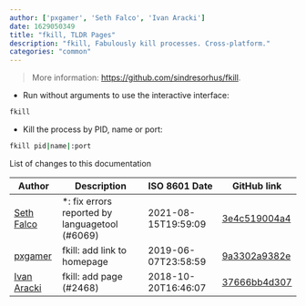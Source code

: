```yaml
---
author: ['pxgamer', 'Seth Falco', 'Ivan Aracki']
date: 1629050349
title: "fkill, TLDR Pages"
description: "fkill, Fabulously kill processes. Cross-platform."
categories: "common"
---
```

> More information: <https://github.com/sindresorhus/fkill>.

- Run without arguments to use the interactive interface:

```bash
fkill
```

- Kill the process by PID, name or port:

```bash
fkill pid|name|:port
```
List of changes to this documentation


Author | Description | ISO 8601 Date | GitHub link
------|-----|-----|-----
[Seth Falco](mailto:seth@falco.fun) | *: fix errors reported by languagetool (#6069) | 2021-08-15T19:59:09 | [3e4c519004a4](https://github.com/tldr-pages/tldr/commit/3e4c519004a471c861cdc609fd7239ee3355671c)
[pxgamer](mailto:owzie123@gmail.com) | fkill: add link to homepage | 2019-06-07T23:58:59 | [9a3302a9382e](https://github.com/tldr-pages/tldr/commit/9a3302a9382e269607956f7f8f725295a8d68d7c)
[Ivan Aracki](mailto:aracki.ivan@gmail.com) | fkill: add page (#2468) | 2018-10-20T16:46:07 | [37666bb4d307](https://github.com/tldr-pages/tldr/commit/37666bb4d307ce991c05cf843d1b5af110516dae)

